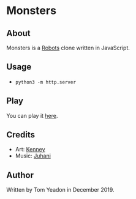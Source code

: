 # Monsters

## About

Monsters is a [Robots](https://en.wikipedia.org/wiki/Chase_(video_game)) clone written in JavaScript.

## Usage

* `python3 -m http.server`

## Play

You can play it [here](http://games.tomyeadon.com/monsters/index.html).

## Credits

* Art: [Kenney](https://opengameart.org/content/1-bit-pack)
* Music: [Juhani](https://opengameart.org/content/512-sound-effects-8-bit-style)

## Author

Written by Tom Yeadon in December 2019.
